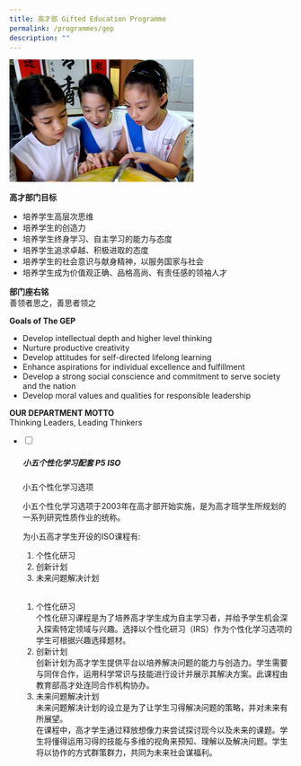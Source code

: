```yaml
---
title: 高才部 Gifted Education Programme
permalink: /programmes/gep
description: ""
---
```

<img src="/images/program-gep-2(new).jpeg" 
     style="width:65%">


**高才部门目标**
*   培养学生高层次思维
*   培养学生的创造力
*   培养学生终身学习、自主学习的能力与态度
*   培养学生追求卓越、积极进取的态度
*   培养学生的社会意识与献身精神，以服务国家与社会
*   培养学生成为价值观正确、品格高尚、有责任感的领袖人才

  
**部门座右铭**  
善领者思之，善思者领之  
  
**Goals of The GEP**
*   Develop intellectual depth and higher level thinking
*   Nurture productive creativity
*   Develop attitudes for self-directed lifelong learning
*   Enhance aspirations for individual excellence and fulfillment
*   Develop a strong social conscience and commitment to serve society and the nation
*   Develop moral values and qualities for responsible leadership

  
**OUR DEPARTMENT MOTTO**    
Thinking Leaders, Leading Thinkers


<ul class="jekyllcodex_accordion">
  <li>
    <input type="checkbox" id="accordion1">
		<label for="accordion1"><h5>小五个性化学习配套 P5 ISO</h5></label>
    <div>
			<p>小五个性化学习选项</p>
			<p>小五个性化学习选项于2003年在高才部开始实施，是为高才班学生所规划的一系列研究性质作业的统称。</p>
			<p>为小五高才学生开设的ISO课程有:</p>
			<ol>
				<li>个性化研习</li>
				<li>创新计划</li>
				<li>未来问题解决计划</li>
			</ol>
			<br>
			<ol>
				<li>个性化研习<br>个性化研习课程是为了培养高才学生成为自主学习者，并给予学生机会深入探索特定领域与兴趣。选择以个性化研习（IRS）作为个性化学习选项的学生可根据兴趣选择题材。</li>
				<li>创新计划<br>创新计划为高才学生提供平台以培养解决问题的能力与创造力。学生需要与同伴合作，运用科学常识与技能进行设计并展示其解决方案。此课程由教育部高才处连同合作机构协办。</li>
				<li>未来问题解决计划<br>未来问题解决计划的设立是为了让学生习得解决问题的策略，并对未来有所展望。<br>在课程中，高才学生通过释放想像力来尝试探讨现今以及未来的课题。学生将懂得运用习得的技能与多维的视角来预知、理解以及解决问题。学生将以协作的方式群策群力，共同为未来社会谋福利。</li>